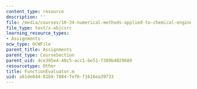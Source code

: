 ```yaml
---
content_type: resource
description: ''
file: /media/courses/10-34-numerical-methods-applied-to-chemical-engineering-fall-2015/a81de84481b97884fef6f1616ea39733_FunctionEvaluator.m
file_type: text/x-objcsrc
learning_resource_types:
- Assignments
ocw_type: OCWFile
parent_title: Assignments
parent_type: CourseSection
parent_uid: 4ce395e4-40c5-acc1-be51-f389b4029689
resourcetype: Other
title: FunctionEvaluator.m
uid: a81de844-81b9-7884-fef6-f1616ea39733
---
```

